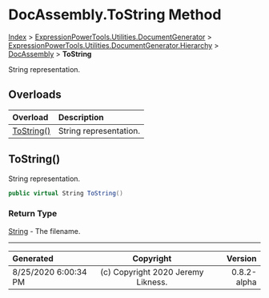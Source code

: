 ﻿# DocAssembly.ToString Method

[Index](../index.md) > [ExpressionPowerTools.Utilities.DocumentGenerator](ExpressionPowerTools.Utilities.DocumentGenerator.a.md) > [ExpressionPowerTools.Utilities.DocumentGenerator.Hierarchy](ExpressionPowerTools.Utilities.DocumentGenerator.Hierarchy.n.md) > [DocAssembly](ExpressionPowerTools.Utilities.DocumentGenerator.Hierarchy.DocAssembly.cs.md) > **ToString**

String representation.

## Overloads

| Overload | Description |
| :-- | :-- |
| [ToString()](#tostring) | String representation. |
## ToString()

String representation.

```csharp
public virtual String ToString()
```

### Return Type

 [String](https://docs.microsoft.com/dotnet/api/system.string)  - The filename.



---

| Generated | Copyright | Version |
| :-- | :-: | --: |
| 8/25/2020 6:00:34 PM | (c) Copyright 2020 Jeremy Likness. | 0.8.2-alpha |
